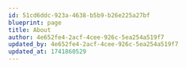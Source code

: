 ```yaml
---
id: 51cd6ddc-923a-4638-b5b9-b26e225a27bf
blueprint: page
title: About
author: 4e652fe4-2acf-4cee-926c-5ea254a519f7
updated_by: 4e652fe4-2acf-4cee-926c-5ea254a519f7
updated_at: 1741860529
---
```


